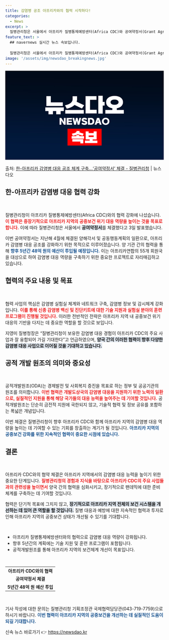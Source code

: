 ```yaml
---
title: 감염병 공조 아프리카와의 협력 시작하다!
categories:
  - News
excerpt: >
  질병관리청은 서울에서 아프리카 질병통제예방센터(Africa CDC)와 공여약정서(Grant Agreement…
feature_text: >
  ## navernews 실시간 뉴스 속보입니다.

  질병관리청은 서울에서 아프리카 질병통제예방센터(Africa CDC)와 공여약정서(Grant Agreement…
image: '/assets/img/newsdao_breakingnews.jpg'
---
```


![뉴스다오 속보](/assets/img/newsdao_breakingnews.jpg)

<p>출처: <a href="https://newsdao.kr/2413" rel="dofollow">한-아프리카 감염병 대응 공조 체계 구축…‘공여약정서’ 체결 - 질병관리청</a> | 뉴스다오</p>

<h2 data-ke-size="size26">한-아프리카 감염병 대응 협력 강화</h2>

<p data-ke-size="size16">&nbsp;</p>

질병관리청이 아프리카 질병통제예방센터(Africa CDC)와의 협력 강화에 나섰습니다. <b><span style="color: #ee2323;">이 협력은 중장기적으로 아프리카 지역의 공중보건 위기 대응 역량을 높이는 것을 목표로 합니다.</span></b> 이에 따라 질병관리청은 서울에서 <b><span style="background-color: #21538527;">공여약정서</span></b>를 체결했다고 3일 발표했습니다. 

이번 공여약정서는 지난해 4월에 체결된 양해각서 및 공동행동계획의 일환으로, 아프리카 감염병 대응 공조를 강화하기 위한 목적으로 이루어졌습니다. 양 기관 간의 협력을 통해 <b><span style="color: #1a5490;">향후 5년간 48억 원의 예산이 투입될 예정입니다.</span></b> 이는 아프리카연합의 55개 회원국을 대상으로 하여 감염병 대응 역량을 구축하기 위한 중요한 프로젝트로 자리매김하고 있습니다. 

<h2 data-ke-size="size26">협력의 주요 내용 및 목표</h2>

<p data-ke-size="size16">&nbsp;</p>

협력 사업의 핵심은 감염병 실험실 체계와 네트워크 구축, 감염병 정보 및 감시체계 강화입니다. <b><span style="color: #ee2323;">이를 통해 신종 감염병 백신 및 진단키트에 대한 기술 지원과 실험실 분야의 훈련 프로그램이 진행될 것입니다.</span></b> 이러한 전반적인 전략은 아프리카 지역 내 공중보건 위기 대응의 기반을 다지는 데 중요한 역할을 할 것으로 보입니다.

지영미 질병청장은 “질병관리청이 보유한 감염병 대응 경험이 아프리카 CDC의 주요 사업과 잘 융합되어 가길 기대한다”고 언급하였으며, <b><span style="background-color: #21538527;">양국 간의 이러한 협력이 향후 다양한 감염병 대응 사업으로 이어질 것을 기대하고 있습니다.</span></b> 

<h2 data-ke-size="size26">공적 개발 원조의 의미와 중요성</h2>

<p data-ke-size="size16">&nbsp;</p>

공적개발원조(ODA)는 경제발전 및 사회복지 증진을 목표로 하는 정부 및 공공기관의 원조를 의미합니다. <b><span style="color: #ee2323;">이번 협력은 개발도상국의 감염병 대응을 지원하기 위한 노력의 일환으로, 실질적인 지원을 통해 해당 국가들의 대응 능력을 높여주는 데 기여할 것입니다.</span></b> 공적개발원조는 단순히 금전적 지원에 국한되지 않고, 기술적 협력 및 정보 공유를 포함하는 폭넓은 개념입니다.

이번 체결은 질병관리청이 향후 아프리카 CDC와 함께 아프리카 지역의 감염병 대응 역량을 높이는 데 기여할 수 있는 기회를 창출하는 계기가 될 것입니다. <b><span style="color: #1a5490;">아프리카 지역의 공중보건 강화를 위한 지속적인 협력이 중요한 시점에 있습니다.</span></b> 

<h2 data-ke-size="size26">결론</h2>

<p data-ke-size="size16">&nbsp;</p>

아프리카 CDC와의 협약 체결은 아프리카 지역에서의 감염병 대응 능력을 높이기 위한 중요한 단계입니다. <b><span style="color: #ee2323;">질병관리청의 경험과 지식을 바탕으로 아프리카 CDC의 주요 사업들과의 관련성을 높이면서</span></b> 양국 간의 협력을 심화시키고, 장기적으로 팬데믹에 대한 준비 체계를 구축하는 데 기여할 것입니다. 

협력은 단기적 목표에 그치지 않고, <b><span style="background-color: #21538527;">장기적으로 아프리카 지역 전체의 보건 시스템을 개선하는 데 있어 큰 역할을 할 것입니다.</span></b> 질병 대응과 예방에 대한 지속적인 협력과 투자로 인해 아프리카 지역의 공중보건 상태가 개선될 수 있기를 기대합니다. 

<p data-ke-size="size16">&nbsp;</p>

<ul>
    <li>아프리카 질병통제예방센터와의 협력으로 감염병 대응 역량이 강화됩니다.</li>
    <li>향후 5년간의 계획에는 기술 지원 및 훈련 프로그램이 포함됩니다.</li>
    <li>공적개발원조를 통해 아프리카 지역의 보건체계 개선이 목표입니다.</li>
</ul>

<p data-ke-size="size16">&nbsp;</p>

<table style="width: 100%;">
    <tr>
        <td style="text-align: center; height: 17px;"><b>아프리카 CDC와의 협력</b></td>
    </tr>
    <tr>
        <td style="text-align: center; height: 17px;"><b>공여약정서 체결</b></td>
    </tr>
    <tr>
        <td style="text-align: center; height: 17px;"><b>5년간 48억 원 예산 투입</b></td>
    </tr>
</table>

<p data-ke-size="size16">&nbsp;</p>

기사 작성에 대한 문의는 질병관리청 기획조정관 국제협력담당관(043-719-7759)으로 하시기 바랍니다. <b><span style="color: #1a5490;">이번 협력이 아프리카 지역의 공중보건을 개선하는 데 실질적인 도움이 되길 기대합니다.</span></b> 

신속 뉴스 바로가기 👉 <a href="https://newsdao.kr" rel="dofollow">https://newsdao.kr</a>


